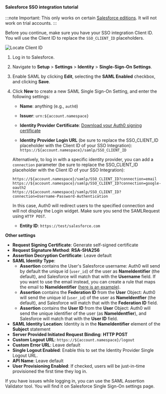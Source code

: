 #### Salesforce SSO integration tutorial

:::note
Important: This only works on certain [Salesforce editions](http://na15.salesforce.com/help/doc/en/sso_saml.htm). It will not work on trial accounts.
:::

Before you continue, make sure you have your SSO integration Client ID. You will use the Client ID to replace the `SSO_CLIENT_ID` placeholders.

![Locate Client ID](https://auth0.com/docs/media/articles/dashboard/sso-integrations/settings-tutorial-clientid-salesforce.png)

1. Log in to Salesforce.

2. Navigate to **Setup** > **Settings** > **Identity** > **Single-Sign-On Settings**.

3. Enable SAML by clicking **Edit**, selecting the **SAML Enabled** checkbox, and clicking **Save**.

4. Click **New** to create a new SAML Single Sign-On Setting, and enter the following settings:

    * **Name**: anything (e.g., `auth0`)

    * **Issuer**:
    `urn:${account.namespace}`
    
    * **Identity Provider Certificate**: 
    [Download your Auth0 signing certificate](https://${account.namespace}/pem)
    
    * **Identity Provider Login URL** (be sure to replace the SSO_CLIENT_ID placeholder with the Client ID of your SSO Integration):
    `https://${account.namespace}/samlp/SSO_CLIENT_ID`
    
    Alternatively, to log in with a specific identity provider, you can add a `connection` parameter (be sure to replace the SSO_CLIENT_ID placeholder with the Client ID of your SSO Integration):
    ```text
    https://${account.namespace}/samlp/SSO_CLIENT_ID?connection=email
    https://${account.namespace}/samlp/SSO_CLIENT_ID?connection=google-oauth2
    https://${account.namespace}/samlp/SSO_CLIENT_ID?connection=Username-Password-Authentication
    ```
    
    In this case, Auth0 will redirect users to the specified connection and will not display the Login widget. Make sure you send the SAMLRequest using `HTTP POST`.

    * **Entity ID**:
    `https://test/salesforce.com`

**Other settings**

* **Request Signing Certificate**: Generate self-signed certificate
* **Request Signature Method**: **RSA-SHA256**
* **Assertion Decryption Certificate**: Leave default
* **SAML Identity Type**:
    * **Assertion** contains the User's Salesforce username: Auth0 will send by default the unique id (`user_id`) of the user as **NameIdentifier** (the default), and Salesforce will match that with the **Username** field. If you want to use the email instead, you can create a rule that maps the email to **NameIdentifier** ([here is an example](https://gist.github.com/woloski/8162612)).
    * **Assertion** contains the **Federation ID** from the **User** Object: Auth0 will send the unique id (`user_id`) of the user as **NameIdentfier** (the default), and Salesforce will match that with the **Federation ID** field.
    * **Assertion** contains the **User ID** from the **User** Object: Auth0 will send the unique identifier of the user (as **NameIdentfier**), and Salesforce will match that with the **User ID** field.
* **SAML Identity Location**: Identity is in the **NameIdentifier** element of the **Subject** statement
* **Server Provided Initiated Request Binding**: **HTTP POST**
* **Custom Logout URL**: `https://${account.namespace}/logout`
* **Custom Error URL**: Leave default
* **Single Logout Enabled**: Enable this to set the Identity Provider Single Logout URL.
* **API Name**: Leave default
* **User Provisioning Enabled**: If checked, users will be just-in-time provisioned the first time they log in.

If you have issues while logging in, you can use the SAML Assertion Validator tool. You will find it on Salesforce Single Sign-On settings page.
